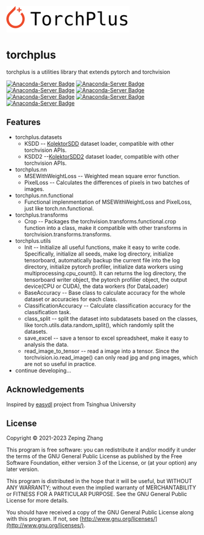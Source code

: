 ![torchplus](./doc/images/torchplus.svg)

# torchplus

torchplus is a utilities library that extends pytorch and torchvision

[![Anaconda-Server Badge](https://anaconda.org/zhangzp9970/torchplus/badges/version.svg)](https://anaconda.org/zhangzp9970/torchplus)
[![Anaconda-Server Badge](https://anaconda.org/zhangzp9970/torchplus/badges/latest_release_date.svg)](https://anaconda.org/zhangzp9970/torchplus)
[![Anaconda-Server Badge](https://anaconda.org/zhangzp9970/torchplus/badges/latest_release_relative_date.svg)](https://anaconda.org/zhangzp9970/torchplus)
[![Anaconda-Server Badge](https://anaconda.org/zhangzp9970/torchplus/badges/platforms.svg)](https://anaconda.org/zhangzp9970/torchplus)
[![Anaconda-Server Badge](https://anaconda.org/zhangzp9970/torchplus/badges/license.svg)](https://anaconda.org/zhangzp9970/torchplus)
[![Anaconda-Server Badge](https://anaconda.org/zhangzp9970/torchplus/badges/downloads.svg)](https://anaconda.org/zhangzp9970/torchplus)
[![Anaconda-Server Badge](https://anaconda.org/zhangzp9970/torchplus/badges/installer/conda.svg)](https://conda.anaconda.org/zhangzp9970)

## Features

* torchplus.datasets
  * KSDD -- [KolektorSDD](http://go.vicos.si/kolektorsdd) dataset loader, compatible with other torchvision APIs.
  * KSDD2 --[KolektorSDD2](http://go.vicos.si/kolektorsdd2) dataset loader, compatible with other torchvision APIs.
* torchplus.nn
  * MSEWithWeightLoss -- Weighted mean square error function.
  * PixelLoss -- Calculates the differences of pixels in two batches of images.
* torchplus.nn.functional
  * Functional implenmentation of MSEWithWeightLoss and PixelLoss, just like torch.nn.functional.
* torchplus.transforms
  * Crop -- Packages the torchvision.transforms.functional.crop function into a class, make it compatible with other transforms in torchvision.transforms.transforms.
* torchplus.utils
  * Init -- Initialize all useful functions, make it easy to write code. Specifically, initialize all seeds, make log directory, initialize tensorboard, automatically backup the current file into the log directory, initialize pytorch profiler, initialize data workers using multiprocessing.cpu_count(). It can returns the log directory, the tensorboard writer object, the pytorch profilier object, the output device(CPU or CUDA), the data workers (for DataLoader)
  * BaseAccuracy -- Base class to calculate accuracy for the whole dataset or accuracies for each class.
  * ClassificationAccuracy -- Calculate classification accuracy for the classification task.
  * class_split -- split the dataset into subdatasets based on the classes, like torch.utils.data.random_split(), which randomly split the datasets.
  * save_excel -- save a tensor to excel spreadsheet, make it easy to analysis the data.
  * read_image_to_tensor -- read a image into a tensor. Since the torchvision.io.read_image() can only read jpg and png images, which are not so useful in practice.
* continue developing...

## Acknowledgements

Inspired by [easydl](https://pypi.org/project/easydl/) project from Tsinghua University

## License

Copyright © 2021-2023 Zeping Zhang

This program is free software: you can redistribute it and/or modify
it under the terms of the GNU General Public License as published by
the Free Software Foundation, either version 3 of the License, or
(at your option) any later version.

This program is distributed in the hope that it will be useful,
but WITHOUT ANY WARRANTY; without even the implied warranty of
MERCHANTABILITY or FITNESS FOR A PARTICULAR PURPOSE.  See the
GNU General Public License for more details.

You should have received a copy of the GNU General Public License
along with this program.  If not, see [http://www.gnu.org/licenses/](http://www.gnu.org/licenses/).
